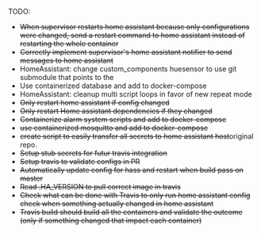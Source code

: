 TODO:
- ~~When supervisor restarts home assistant because only configurations were changed, send a restart command to home assistant instead of restarting the whole container~~
- ~~Correctly implement supervisor's home assistant notifier to send messages to home assistant~~
- HomeAssistant: change custom_components huesensor to use git submodule that points to the
- Use containerized database and add to docker-compose
- HomeAssistant: cleanup multi script loops in favor of new repeat mode
- ~~Only restart home assistant if config changed~~
- ~~Only restart Home assistant dependencies if they changed~~
- ~~Containerize alarm system scripts and add to docker-compose~~
- ~~use containerized mosquitto and add to docker-compose~~
- ~~create script to easily transfer all secrets to home assistant host~~original repo.
- ~~Setup stub secrets for futur travis integration~~
- ~~Setup travis to validate configs in PR~~
- ~~Automatically update config for hass and restart when build pass on master~~
- ~~Read .HA_VERSION to pull correct image in travis~~
- ~~Check what can be done with Travis to only run home assistant config check when something actually changed in home assistant~~
- ~~Travis build should build all the containers and validate the outcome (only if something changed that impact each container)~~
